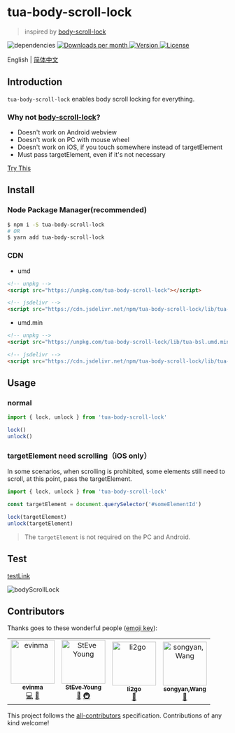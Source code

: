 # tua-body-scroll-lock

> inspired by [body-scroll-lock](https://github.com/willmcpo/body-scroll-lock)

<img src="https://img.shields.io/badge/dependencies-none-green.svg" alt="dependencies">
<a href="https://www.npmjs.com/package/tua-body-scroll-lock" target="_blank">
    <img src="https://badgen.net/npm/dm/tua-body-scroll-lock" alt="Downloads per month">
    <img src="https://img.shields.io/npm/v/tua-body-scroll-lock.svg" alt="Version">
    <img src="https://img.shields.io/npm/l/tua-body-scroll-lock.svg" alt="License">
</a>

English | [简体中文](./README-zh_CN.md)

## Introduction
`tua-body-scroll-lock` enables body scroll locking for everything.

### Why not [body-scroll-lock](https://github.com/willmcpo/body-scroll-lock)?
* Doesn't work on Android webview
* Doesn't work on PC with mouse wheel
* Doesn't work on iOS, if you touch somewhere instead of targetElement
* Must pass targetElement, even if it's not necessary

[Try This](https://codepen.io/buptsteve/pen/EJoKQK)

## Install
### Node Package Manager(recommended)

```bash
$ npm i -S tua-body-scroll-lock
# OR
$ yarn add tua-body-scroll-lock
```

### CDN
* umd

```html
<!-- unpkg -->
<script src="https://unpkg.com/tua-body-scroll-lock"></script>

<!-- jsdelivr -->
<script src="https://cdn.jsdelivr.net/npm/tua-body-scroll-lock/lib/tua-bsl.umd.js"></script>
```

* umd.min

```html
<!-- unpkg -->
<script src="https://unpkg.com/tua-body-scroll-lock/lib/tua-bsl.umd.min.js"></script>

<!-- jsdelivr -->
<script src="https://cdn.jsdelivr.net/npm/tua-body-scroll-lock/lib/tua-bsl.umd.min.js"></script>
```

## Usage
### normal

```js
import { lock, unlock } from 'tua-body-scroll-lock'

lock()
unlock()
```

### targetElement need scrolling（iOS only）

In some scenarios, when scrolling is prohibited, some elements still need to scroll, at this point, pass the targetElement.

```js
import { lock, unlock } from 'tua-body-scroll-lock'

const targetElement = document.querySelector('#someElementId')

lock(targetElement)
unlock(targetElement)
```

> The `targetElement` is not required on the PC and Android.

## Test
[testLink](https://tuateam.github.io/tua-body-scroll-lock)

![bodyScrollLock](./tua-bsl.png)

## Contributors

Thanks goes to these wonderful people ([emoji key](https://allcontributors.org/docs/en/emoji-key)):

<!-- ALL-CONTRIBUTORS-LIST:START - Do not remove or modify this section -->
<!-- prettier-ignore -->
<table><tr><td align="center"><a href="https://github.com/evinma"><img src="https://avatars2.githubusercontent.com/u/16096567?v=4" width="100px;" alt="evinma"/><br /><sub><b>evinma</b></sub></a><br /><a href="https://github.com/tuateam/tua-body-scroll-lock/commits?author=evinma" title="Code">💻</a> <a href="https://github.com/tuateam/tua-body-scroll-lock/commits?author=evinma" title="Documentation">📖</a></td><td align="center"><a href="https://buptsteve.github.io"><img src="https://avatars2.githubusercontent.com/u/11501493?v=4" width="100px;" alt="StEve Young"/><br /><sub><b>StEve Young</b></sub></a><br /><a href="https://github.com/tuateam/tua-body-scroll-lock/commits?author=BuptStEve" title="Documentation">📖</a> <a href="#infra-BuptStEve" title="Infrastructure (Hosting, Build-Tools, etc)">🚇</a></td><td align="center"><a href="https://github.com/li2go"><img src="https://avatars2.githubusercontent.com/u/11485337?v=4" width="100px;" alt="li2go"/><br /><sub><b>li2go</b></sub></a><br /><a href="https://github.com/tuateam/tua-body-scroll-lock/issues?q=author%3Ali2go" title="Bug reports">🐛</a></td><td align="center"><a href="https://github.com/feitiange"><img src="https://avatars3.githubusercontent.com/u/7125157?v=4" width="100px;" alt="songyan,Wang"/><br /><sub><b>songyan,Wang</b></sub></a><br /><a href="https://github.com/tuateam/tua-body-scroll-lock/issues?q=author%3Afeitiange" title="Bug reports">🐛</a></td></tr></table>

<!-- ALL-CONTRIBUTORS-LIST:END -->

This project follows the [all-contributors](https://github.com/all-contributors/all-contributors) specification. Contributions of any kind welcome!
